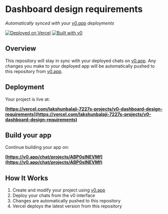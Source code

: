 # Dashboard design requirements

*Automatically synced with your [v0.app](https://v0.app) deployments*

[![Deployed on Vercel](https://img.shields.io/badge/Deployed%20on-Vercel-black?style=for-the-badge&logo=vercel)](https://vercel.com/lakshunbalaji-7227s-projects/v0-dashboard-design-requirements)
[![Built with v0](https://img.shields.io/badge/Built%20with-v0.app-black?style=for-the-badge)](https://v0.app/chat/projects/ABP0sINEVMf)

## Overview

This repository will stay in sync with your deployed chats on [v0.app](https://v0.app).
Any changes you make to your deployed app will be automatically pushed to this repository from [v0.app](https://v0.app).

## Deployment

Your project is live at:

**[https://vercel.com/lakshunbalaji-7227s-projects/v0-dashboard-design-requirements](https://vercel.com/lakshunbalaji-7227s-projects/v0-dashboard-design-requirements)**

## Build your app

Continue building your app on:

**[https://v0.app/chat/projects/ABP0sINEVMf](https://v0.app/chat/projects/ABP0sINEVMf)**

## How It Works

1. Create and modify your project using [v0.app](https://v0.app)
2. Deploy your chats from the v0 interface
3. Changes are automatically pushed to this repository
4. Vercel deploys the latest version from this repository
